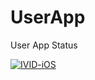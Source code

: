 # UserApp

User App Status

[![IVID-iOS](https://github.com/raziqfarid/UserApp/actions/workflows/ios.yml/badge.svg)](https://github.com/raziqfarid/UserApp/actions/workflows/ios.yml)
